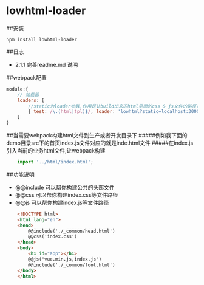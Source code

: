 # lowhtml-loader

##安装
```shell
npm install lowhtml-loader
```

##日志
* 2.1.1 完善readme.md 说明


##webpack配置
``` javascript
module:{
    // 加载器
    loaders: [
    	//static为loader参数,作用是让build出来的html里面的css & js文件的路径目录,默认是//127.0.0.1/dist
        { test: /\.(html|tpl)$/, loader: 'lowhtml?static=localhost:3000/dist'}
    ]
}
```


##当需要webpack构建html文件到生产或者开发目录下
#####例如我下面的demo目录src下的首页index.js文件对应的就是inde.html文件
#####在index.js引入当前的业务html文件,让webpack构建
``` js
	import '../html/index.html';
```


##功能说明
* @@include 可以帮你构建公共的头部文件
* @@css     可以帮你构建index.css等文件路径
* @@js      可以帮你构建index.js等文件路径
``` html
	<!DOCTYPE html>
	<html lang="en">
	<head>
	    @@include('./_common/head.html')
	    @@css('index.css')
	</head>
	<body>
	    <h1 id="app"></h1>
	    @@js("vue.min.js,index.js")
	    @@include('./_common/foot.html')
	</body>
	</html>
```


